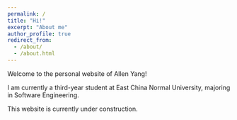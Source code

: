 ```yaml
---
permalink: /
title: "Hi!"
excerpt: "About me"
author_profile: true
redirect_from: 
  - /about/
  - /about.html
---
```


Welcome to the personal website of Allen Yang!

I am currently a third-year student at East China Normal University, majoring in Software Engineering. 

This website is currently under construction.
